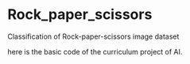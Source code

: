 # Rock_paper_scissors
Classification of Rock-paper-scissors image dataset

here is the basic code of the curriculum project of AI.
